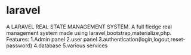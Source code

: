 # laravel
A LARAVEL REAL STATE MANAGEMENT SYSTEM.
 A full fledge real management system made using laravel,bootstrap,materialize,php.
 Features:
 1.Admin panel
 2.user panel
 3.authentication(login,logout,reset-password)
 4.database
 5.various services
